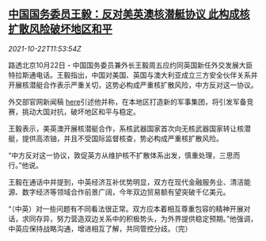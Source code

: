 <!--1634904062000-->
[中国国务委员王毅：反对美英澳核潜艇协议 此构成核扩散风险破坏地区和平](https://cn.reuters.com/article/china-wangyi-au-submarine-deal-1022-idCNKBS2HC17W)
------

<div><i>2021-10-22T11:53:54Z</i></div><p>路透北京10月22日 - 中国国务委员兼外长王毅周五应约同英国新任外交发展大臣特拉斯通电话。王毅指出，中国对美国、英国与澳大利亚成立三方安全伙伴关系并开展核潜艇合作表示严重关切，这势必构成严重核扩散风险，中方反对这一协议。</p><p>外交部官网新闻稿 <a href="https://www.fmprc.gov.cn/web/wjbzhd/t1916198.shtml">here</a>引述他并称，在本地区打造新的军事集团，将引发军备竞赛，挑动大国对抗，破坏地区和平与稳定。</p><p>王毅表示，美英澳开展核潜艇合作，系核武器国家首次向无核武器国家转让核潜艇，提供高浓铀，并且不受国际监督核查，势必构成严重核扩散风险。</p><p>“中方反对这一协议，敦促英方从维护核不扩散体系出发，慎重处理，三思而行。”他说。</p><p>王毅在通话中并提到，中英经济互补优势明显，双方在现代金融服务业、清洁能源、数字经济等领域合作前景广阔，今年双边贸易额有望突破千亿美元。</p><p>“（中英）对一些问题有不同看法很正常。双方应本着相互尊重包容的精神开展对话，求同存异，努力营造双边关系中的积极势头，为外界提供稳定预期。”他强调，中英应保持战略沟通，增进相互了解，共同管控分歧。（完）</p>
